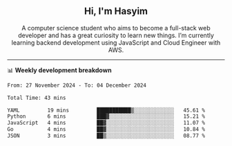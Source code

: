 <h2 align="center">Hi, I'm Hasyim</h2>

<p align="center">A computer science student who aims to become a full-stack web developer and has a great curiosity to learn new things. I’m currently learning backend development using JavaScript and Cloud Engineer with AWS.</p>

---

📊 **Weekly development breakdown**

<!--START_SECTION:waka-->

```txt
From: 27 November 2024 - To: 04 December 2024

Total Time: 43 mins

YAML         19 mins         ███████████▒░░░░░░░░░░░░░   45.61 %
Python       6 mins          ███▓░░░░░░░░░░░░░░░░░░░░░   15.21 %
JavaScript   4 mins          ██▓░░░░░░░░░░░░░░░░░░░░░░   11.07 %
Go           4 mins          ██▓░░░░░░░░░░░░░░░░░░░░░░   10.84 %
JSON         3 mins          ██▒░░░░░░░░░░░░░░░░░░░░░░   08.77 %
```

<!--END_SECTION:waka-->

<!-- - You can reach me on **hasyim11c@gmail.com** -->

